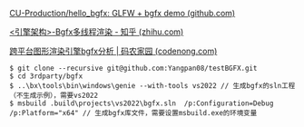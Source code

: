 [CU-Production/hello_bgfx: GLFW + bgfx demo (github.com)](https://github.com/CU-Production/hello_bgfx)

[<引擎架构>-Bgfx多线程渲染 - 知乎 (zhihu.com)](https://zhuanlan.zhihu.com/p/474396981)

[跨平台图形渲染引擎bgfx分析 | 码农家园 (codenong.com)](https://www.codenong.com/cs105888060/)

```shell
$ git clone --recursive git@github.com:Yangpan08/testBGFX.git
$ cd 3rdparty/bgfx
$ ..\bx\tools\bin\windows\genie --with-tools vs2022 // 生成bgfx的sln工程（不生成示例），需要vs2022
$ msbuild .build\projects\vs2022\bgfx.sln  /p:Configuration=Debug /p:Platform="x64" // 生成bgfx库文件，需要设置msbuild.exe的环境变量
```

